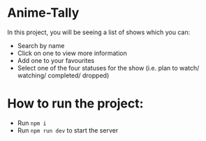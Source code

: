 # Anime-Tally
In this project, you will be seeing a list of shows which you can:
  - Search by name
  - Click on one to view more information
  - Add one to your favourites
  - Select one of the four statuses for the show (i.e. plan to watch/ watching/ completed/ dropped)
  
# How to run the project:

- Run ` npm i `
- Run ` npm run dev ` to start the server
